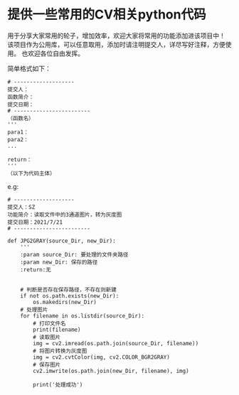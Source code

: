 # 提供一些常用的CV相关python代码
用于分享大家常用的轮子，增加效率，欢迎大家将常用的功能添加进该项目中！
该项目作为公用库，可以任意取用，添加时请注明提交人，详尽写好注释，方便使用。
也欢迎各位自由发挥。

简单格式如下：
```
# -------------------   
提交人：  
函数简介：  
提交日期：  
# ------------------------ 
（函数名）  
'''  
para1：  
para2：  
...  

return：  
'''  
（以下为代码主体）  
```



e.g:  
```
# -------------------    
提交人：SZ  
功能简介：读取文件中的3通道图片，转为灰度图  
提交日期：2021/7/21  
# ------------------------ 

def JPG2GRAY(source_Dir, new_Dir):  
    '''  
    :param source_Dir: 要处理的文件夹路径  
    :param new_Dir: 保存的路径  
    :return:无  


    # 判断是否存在保存路径，不存在则新建
    if not os.path.exists(new_Dir):
        os.makedirs(new_Dir)
    # 处理图片
    for filename in os.listdir(source_Dir):
        # 打印文件名
        print(filename)
        # 读取图片
        img = cv2.imread(os.path.join(source_Dir, filename))
        # 将图片转换为灰度图
        img = cv2.cvtColor(img, cv2.COLOR_BGR2GRAY)
        # 保存图片
        cv2.imwrite(os.path.join(new_Dir, filename), img)

        print('处理成功')
```
